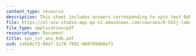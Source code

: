 ```yaml
---
content_type: resource
description: This sheet includes answers corresponding to spin test 0dB test.
file: https://ol-ocw-studio-app-qa.s3.amazonaws.com/courses/6-542j-laboratory-on-the-physiology-acoustics-and-perception-of-speech-fall-2005/1abb0cf288af1cf8f992d68f09968af3_spn_tst_ans_0db.pdf
file_type: application/pdf
resourcetype: Document
title: spn_tst_ans_0db.pdf
uid: 1abb0cf2-88af-1cf8-f992-d68f09968af3
---
```

